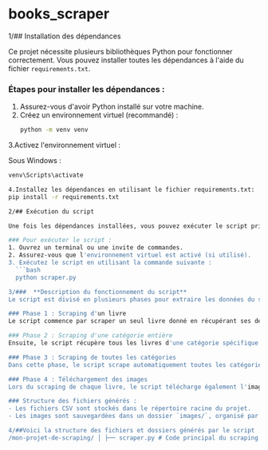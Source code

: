 # books_scraper
1/## Installation des dépendances

Ce projet nécessite plusieurs bibliothèques Python pour fonctionner correctement. Vous pouvez installer toutes les dépendances à l'aide du fichier `requirements.txt`.

### Étapes pour installer les dépendances :

1. Assurez-vous d'avoir Python installé sur votre machine.
2. Créez un environnement virtuel (recommandé) :
   ```bash
   python -m venv venv
   
 3.Activez l'environnement virtuel :

Sous Windows :
 ```bash
venv\Scripts\activate

 4.Installez les dépendances en utilisant le fichier requirements.txt:
pip install -r requirements.txt

2/## Exécution du script

Une fois les dépendances installées, vous pouvez exécuter le script principal pour scraper le site Books to Scrape.

### Pour exécuter le script :
1. Ouvrez un terminal ou une invite de commandes.
2. Assurez-vous que l'environnement virtuel est activé (si utilisé).
3. Exécutez le script en utilisant la commande suivante :
   ```bash
   python scraper.py

3/###  **Description du fonctionnement du script**
Le script est divisé en plusieurs phases pour extraire les données du site Books to Scrape et les organiser.

### Phase 1 : Scraping d'un livre
Le script commence par scraper un seul livre donné en récupérant ses détails (titre, prix, disponibilité, etc.). Cela permet de vérifier le bon fonctionnement du scraping avant de passer à des catégories plus larges.

### Phase 2 : Scraping d'une catégorie entière
Ensuite, le script récupère tous les livres d'une catégorie spécifique. Pour chaque livre, les informations sont extraites et sauvegardées dans un fichier CSV propre à cette catégorie.

### Phase 3 : Scraping de toutes les catégories
Dans cette phase, le script scrape automatiquement toutes les catégories du site, en générant un fichier CSV distinct pour chaque catégorie. Cela permet de bien organiser les données extraites.

### Phase 4 : Téléchargement des images
Lors du scraping de chaque livre, le script télécharge également l'image associée et la sauvegarde dans un dossier dédié, nommé par catégorie. Cela permet d'associer facilement les images aux données des livres.

### Structure des fichiers générés :
- Les fichiers CSV sont stockés dans le répertoire racine du projet.
- Les images sont sauvegardées dans un dossier `images/`, organisé par sous-dossier correspondant aux catégories des livres.

4/##Voici la structure des fichiers et dossiers générés par le script :
/mon-projet-de-scraping/ │ ├── scraper.py # Code principal du scraping ├── requirements.txt # Liste des dépendances ├── README.md # Fichier d'explication ├── .gitignore # Exclusion des fichiers CSV et images ├── images/ # Dossier contenant les images des livres (généré automatiquement) ├── categorie1.csv # Fichier CSV généré pour la catégorie 1 ├── categorie2.csv # Fichier CSV généré pour la catégorie 2 └── ... # Autres fichiers CSV pour les différentes catégories
